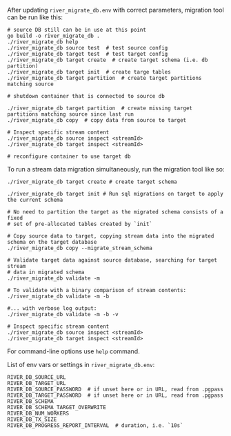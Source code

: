After updating `river_migrate_db.env` with correct parameters, migration tool can be run like this:

    # source DB still can be in use at this point
    go build -o river_migrate_db .
    ./river_migrate_db help
    ./river_migrate_db source test  # test source config
    ./river_migrate_db target test  # test target config
    ./river_migrate_db target create  # create target schema (i.e. db partition)
    ./river_migrate_db target init  # create targe tables
    ./river_migrate_db target partition  # create target partitions matching source

    # shutdown container that is connected to source db

    ./river_migrate_db target partition  # create missing target partitions matching source since last run
    ./river_migrate_db copy  # copy data from source to target

    # Inspect specific stream content
    ./river_migrate_db source inspect <streamId>
    ./river_migrate_db target inspect <streamId>

    # reconfigure container to use target db

To run a stream data migration simultaneously, run the migration tool like so:

    ./river_migrate_db target create # create target schema

    ./river_migrate_db target init # Run sql migrations on target to apply the current schema

    # No need to partition the target as the migrated schema consists of a fixed
    # set of pre-allocated tables created by `init`

    # Copy source data to target, copying stream data into the migrated schema on the target database
    ./river_migrate_db copy --migrate_stream_schema

    # Validate target data against source database, searching for target stream
    # data in migrated schema
    ./river_migrate_db validate -m

    # To validate with a binary comparison of stream contents:
    ./river_migrate_db validate -m -b

    #... with verbose log output:
    ./river_migrate_db validate -m -b -v

    # Inspect specific stream content
    ./river_migrate_db source inspect <streamId>
    ./river_migrate_db target inspect <streamId>

For command-line options use `help` command.

List of env vars or settings in `river_migrate_db.env`:

    RIVER_DB_SOURCE_URL
    RIVER_DB_TARGET_URL
    RIVER_DB_SOURCE_PASSWORD  # if unset here or in URL, read from .pgpass
    RIVER_DB_TARGET_PASSWORD  # if unset here or in URL, read from .pgpass
    RIVER_DB_SCHEMA
    RIVER_DB_SCHEMA_TARGET_OVERWRITE
    RIVER_DB_NUM_WORKERS
    RIVER_DB_TX_SIZE
    RIVER_DB_PROGRESS_REPORT_INTERVAL  # duration, i.e. `10s`
